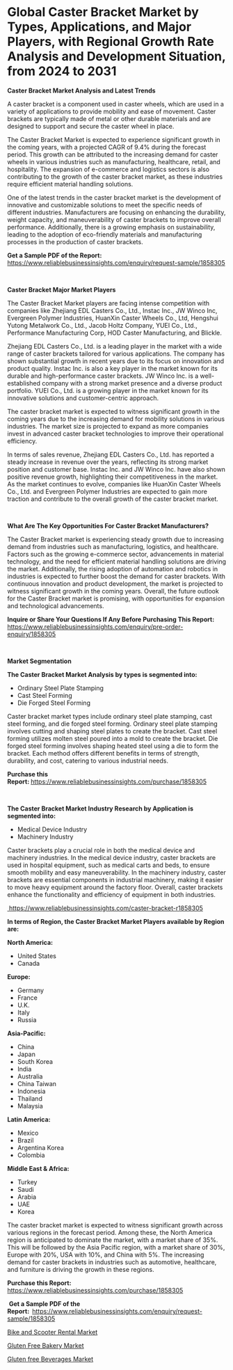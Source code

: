 <p><h1>Global Caster Bracket Market by Types, Applications, and Major Players, with Regional Growth Rate Analysis and Development Situation, from 2024 to 2031</h1></p><p><strong>Caster Bracket Market Analysis and Latest Trends</strong></p>
<p><p>A caster bracket is a component used in caster wheels, which are used in a variety of applications to provide mobility and ease of movement. Caster brackets are typically made of metal or other durable materials and are designed to support and secure the caster wheel in place.</p><p>The Caster Bracket Market is expected to experience significant growth in the coming years, with a projected CAGR of 9.4% during the forecast period. This growth can be attributed to the increasing demand for caster wheels in various industries such as manufacturing, healthcare, retail, and hospitality. The expansion of e-commerce and logistics sectors is also contributing to the growth of the caster bracket market, as these industries require efficient material handling solutions.</p><p>One of the latest trends in the caster bracket market is the development of innovative and customizable solutions to meet the specific needs of different industries. Manufacturers are focusing on enhancing the durability, weight capacity, and maneuverability of caster brackets to improve overall performance. Additionally, there is a growing emphasis on sustainability, leading to the adoption of eco-friendly materials and manufacturing processes in the production of caster brackets.</p></p>
<p><strong>Get a Sample PDF of the Report:&nbsp;</strong> <a href="https://www.reliablebusinessinsights.com/enquiry/request-sample/1858305">https://www.reliablebusinessinsights.com/enquiry/request-sample/1858305</a></p>
<p>&nbsp;</p>
<p><strong>Caster Bracket Major Market Players</strong></p>
<p><p>The Caster Bracket Market players are facing intense competition with companies like Zhejiang EDL Casters Co., Ltd., Instac Inc., JW Winco Inc, Evergreen Polymer Industries, HuanXin Caster Wheels Co., Ltd, Hengshui Yutong Metalwork Co., Ltd., Jacob Holtz Company, YUEI Co., Ltd., Performance Manufacturing Corp, HOD Caster Manufacturing, and Blickle.</p><p>Zhejiang EDL Casters Co., Ltd. is a leading player in the market with a wide range of caster brackets tailored for various applications. The company has shown substantial growth in recent years due to its focus on innovation and product quality. Instac Inc. is also a key player in the market known for its durable and high-performance caster brackets. JW Winco Inc. is a well-established company with a strong market presence and a diverse product portfolio. YUEI Co., Ltd. is a growing player in the market known for its innovative solutions and customer-centric approach.</p><p>The caster bracket market is expected to witness significant growth in the coming years due to the increasing demand for mobility solutions in various industries. The market size is projected to expand as more companies invest in advanced caster bracket technologies to improve their operational efficiency. </p><p>In terms of sales revenue, Zhejiang EDL Casters Co., Ltd. has reported a steady increase in revenue over the years, reflecting its strong market position and customer base. Instac Inc. and JW Winco Inc. have also shown positive revenue growth, highlighting their competitiveness in the market. As the market continues to evolve, companies like HuanXin Caster Wheels Co., Ltd. and Evergreen Polymer Industries are expected to gain more traction and contribute to the overall growth of the caster bracket market.</p></p>
<p>&nbsp;</p>
<p><strong>What Are The Key Opportunities For Caster Bracket Manufacturers?</strong></p>
<p><p>The Caster Bracket market is experiencing steady growth due to increasing demand from industries such as manufacturing, logistics, and healthcare. Factors such as the growing e-commerce sector, advancements in material technology, and the need for efficient material handling solutions are driving the market. Additionally, the rising adoption of automation and robotics in industries is expected to further boost the demand for caster brackets. With continuous innovation and product development, the market is projected to witness significant growth in the coming years. Overall, the future outlook for the Caster Bracket market is promising, with opportunities for expansion and technological advancements.</p></p>
<p><strong>Inquire or Share Your Questions If Any Before Purchasing This Report:</strong> <a href="https://www.reliablebusinessinsights.com/enquiry/pre-order-enquiry/1858305">https://www.reliablebusinessinsights.com/enquiry/pre-order-enquiry/1858305</a></p>
<p>&nbsp;</p>
<p><strong>Market Segmentation</strong></p>
<p><strong>The Caster Bracket Market Analysis by types is segmented into:</strong></p>
<p><ul><li>Ordinary Steel Plate Stamping</li><li>Cast Steel Forming</li><li>Die Forged Steel Forming</li></ul></p>
<p><p>Caster bracket market types include ordinary steel plate stamping, cast steel forming, and die forged steel forming. Ordinary steel plate stamping involves cutting and shaping steel plates to create the bracket. Cast steel forming utilizes molten steel poured into a mold to create the bracket. Die forged steel forming involves shaping heated steel using a die to form the bracket. Each method offers different benefits in terms of strength, durability, and cost, catering to various industrial needs.</p></p>
<p><strong>Purchase this Report:&nbsp;</strong><a href="https://www.reliablebusinessinsights.com/purchase/1858305">https://www.reliablebusinessinsights.com/purchase/1858305</a></p>
<p>&nbsp;</p>
<p><strong>The Caster Bracket Market Industry Research by Application is segmented into:</strong></p>
<p><ul><li>Medical Device Industry</li><li>Machinery Industry</li></ul></p>
<p><p>Caster brackets play a crucial role in both the medical device and machinery industries. In the medical device industry, caster brackets are used in hospital equipment, such as medical carts and beds, to ensure smooth mobility and easy maneuverability. In the machinery industry, caster brackets are essential components in industrial machinery, making it easier to move heavy equipment around the factory floor. Overall, caster brackets enhance the functionality and efficiency of equipment in both industries.</p></p>
<p><a href="https://www.reliablebusinessinsights.com/caster-bracket-r1858305">&nbsp;https://www.reliablebusinessinsights.com/caster-bracket-r1858305</a></p>
<p><strong>In terms of Region, the Caster Bracket Market Players available by Region are:</strong></p>
<p>
    <p> <strong> North America: </strong>
        <ul>
            <li>United States</li>
            <li>Canada</li>
        </ul>
        </p> 
    <p> <strong> Europe: </strong>
        <ul>
            <li>Germany</li>
            <li>France</li>
            <li>U.K.</li>
            <li>Italy</li>
            <li>Russia</li>
        </ul>
        </p> 
    <p> <strong> Asia-Pacific: </strong>
        <ul>
            <li>China</li>
            <li>Japan</li>
            <li>South Korea</li>
            <li>India</li>
            <li>Australia</li>
            <li>China Taiwan</li>
            <li>Indonesia</li>
            <li>Thailand</li>
            <li>Malaysia</li>
        </ul>
        </p> 
    <p> <strong> Latin America: </strong>
        <ul>
            <li>Mexico</li>
            <li>Brazil</li>
            <li>Argentina Korea</li>
            <li>Colombia</li>
        </ul>
        </p> 
    <p> <strong> Middle East & Africa: </strong>
        <ul>
            <li>Turkey</li>
            <li>Saudi</li>
            <li>Arabia</li>
            <li>UAE</li>
            <li>Korea</li>
        </ul>
    </p>
    </p>
<p><p>The caster bracket market is expected to witness significant growth across various regions in the forecast period. Among these, the North America region is anticipated to dominate the market, with a market share of 35%. This will be followed by the Asia Pacific region, with a market share of 30%, Europe with 20%, USA with 10%, and China with 5%. The increasing demand for caster brackets in industries such as automotive, healthcare, and furniture is driving the growth in these regions.</p></p>
<p><strong>Purchase this Report: </strong><a href="https://www.reliablebusinessinsights.com/purchase/1858305">https://www.reliablebusinessinsights.com/purchase/1858305</a></p>
<p>&nbsp;<strong>Get a Sample PDF of the Report:&nbsp;&nbsp;</strong><a href="https://www.reliablebusinessinsights.com/enquiry/request-sample/1858305">https://www.reliablebusinessinsights.com/enquiry/request-sample/1858305</a></p>
<p><strong></strong></p>
<p><p><a href="https://view.publitas.com/reportprime-1/deep-dive-into-the-bike-and-scooter-rental-market-itstrends-market-segmentation-and-competitive-analysis/">Bike and Scooter Rental Market</a></p><p><a href="https://github.com/xvyfpyhu18/Market-Research-Report-List-1/blob/main/gluten-free-bakery-market.md">Gluten Free Bakery Market</a></p><p><a href="https://github.com/Bryanturray6576/Market-Research-Report-List-1/blob/main/gluten-free-beverages-market.md">Gluten free Beverages Market</a></p></p>